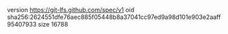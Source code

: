 version https://git-lfs.github.com/spec/v1
oid sha256:2624551dfe76aec885f05448b8a37041cc97ed9a98d101e903e2aaff95407933
size 16788
